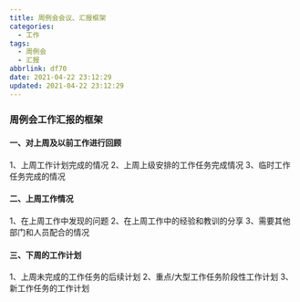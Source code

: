 ```yaml
---
title: 周例会会议、汇报框架
categories:
  - 工作
tags:
  - 周例会
  - 汇报
abbrlink: df70
date: 2021-04-22 23:12:29
updated: 2021-04-22 23:12:29
---
```


### 周例会工作汇报的框架

#### 一、对上周及以前工作进行回顾

1、上周工作计划完成的情况
2、上周上级安排的工作任务完成情况
3、临时工作任务完成的情况

#### 二、上周工作情况

1、在上周工作中发现的问题
2、在上周工作中的经验和教训的分享
3、需要其他部门和人员配合的情况

#### 三、下周的工作计划

1、上周未完成的工作任务的后续计划
2、重点/大型工作任务阶段性工作计划
3、新工作任务的工作计划
